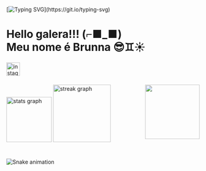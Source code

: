 [![Typing SVG](https://readme-typing-svg.herokuapp.com?font=Fira+Code&pause=1000&color=2418F7&width=435&lines=Bem+vindo+!!!!++(%E2%97%8F'%E2%97%A1'%E2%97%8F))](https://git.io/typing-svg)
<h1 align="left">Hello galera!!! (⌐■_■)<br>Meu nome é Brunna 😎♊☀</h1>

###

<div align="left">
  <a href="https://www.instagram.com/brunnasouzamartins/" target="_blank">
    <img src="https://img.shields.io/static/v1?message=Instagram%20Pessoal&logo=instagram&label=&color=E4405F&logoColor=white&labelColor=&style=for-the-badge" height="35" alt="instagram logo"  />
  </a>
</div>

###

<img align="right" height="142" src="https://media.tenor.com/4erdKuTsKU8AAAAM/cat-bubble.gif"  />

###

<div align="left">
  <img src="https://github-readme-stats.vercel.app/api?username=Brunna-0909&hide_title=false&hide_rank=false&show_icons=true&include_all_commits=true&count_private=true&disable_animations=false&theme=moltack&locale=en&hide_border=false&order=1" height="118" alt="stats graph"  />
  <img src="https://streak-stats.demolab.com?user=Brunna-0909&locale=en&mode=daily&theme=aura&hide_border=false&border_radius=5&order=3" height="150" alt="streak graph"  />
</div>

###

<br clear="both">

<img src="https://raw.githubusercontent.com/Brunna-0909/Brunna-0909/output/snake.svg" alt="Snake animation" />

###

